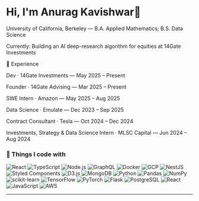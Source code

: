 <!-- TIP: Rename this repo to exactly your GitHub username to make it your profile README -->

<h1 align="left">Hi, I'm Anurag Kavishwar👋</h1>

<p>
  University of California, Berkeley — B.A. Applied Mathematics; B.S. Data Science 

  Currently: Building an AI deep-research algorithm for equities at 14Gate Investments

💼 Experience

  Dev · 14Gate Investments — May 2025 – Present

  Founder · 14Gate Advising — Mar 2025 – Present

  SWE Intern · Amazon — May 2025 – Aug 2025

  Data Science · Emulate — Dec 2023 – Sep 2025

  Contract Consultant · Tesla — Oct 2024 – Dec 2024

  Investments, Strategy & Data Science Intern · MLSC Capital — Jun 2024 – Aug 2024
</p>


### 🧰 Things I code with

<!-- Use shields.io badges; keep the list tidy and short -->
<p>
  <img alt="React" src="https://img.shields.io/badge/React-20232A?logo=react&logoColor=61DAFB" />
  <img alt="TypeScript" src="https://img.shields.io/badge/TypeScript-3178C6?logo=typescript&logoColor=white" />
  <img alt="Node.js" src="https://img.shields.io/badge/Node.js-339933?logo=node.js&logoColor=white" />
  <img alt="GraphQL" src="https://img.shields.io/badge/GraphQL-E10098?logo=graphql&logoColor=white" />
  <img alt="Docker" src="https://img.shields.io/badge/Docker-2496ED?logo=docker&logoColor=white" />
  <img alt="GCP" src="https://img.shields.io/badge/Google%20Cloud-4285F4?logo=googlecloud&logoColor=white" />
  <img alt="NestJS" src="https://img.shields.io/badge/NestJS-E0234E?logo=nestjs&logoColor=white" />
  <img alt="Styled Components" src="https://img.shields.io/badge/styled--components-DB7093?logo=styledcomponents&logoColor=white" />
  <img alt="D3.js" src="https://img.shields.io/badge/D3.js-F9A03C?logo=d3.js&logoColor=white" />
  <img alt="MongoDB" src="https://img.shields.io/badge/MongoDB-47A248?logo=mongodb&logoColor=white" />
  <img alt="Python" src="https://img.shields.io/badge/Python-3776AB?logo=python&logoColor=white" />
  <img alt="Pandas" src="https://img.shields.io/badge/Pandas-150458?logo=pandas&logoColor=white" />
  <img alt="NumPy" src="https://img.shields.io/badge/NumPy-013243?logo=numpy&logoColor=white" />
  <img alt="scikit-learn" src="https://img.shields.io/badge/scikit--learn-F7931E?logo=scikitlearn&logoColor=white" />
  <img alt="TensorFlow" src="https://img.shields.io/badge/TensorFlow-FF6F00?logo=tensorflow&logoColor=white" />
  <img alt="PyTorch" src="https://img.shields.io/badge/PyTorch-EE4C2C?logo=pytorch&logoColor=white" />
  <img alt="Flask" src="https://img.shields.io/badge/Flask-000000?logo=flask&logoColor=white" />
  <img alt="PostgreSQL" src="https://img.shields.io/badge/PostgreSQL-4169E1?logo=postgresql&logoColor=white" />
  <img alt="React" src="https://img.shields.io/badge/React-20232A?logo=react&logoColor=61DAFB" />
  <img alt="JavaScript" src="https://img.shields.io/badge/JavaScript-F7DF1E?logo=javascript&logoColor=black" />
  <img alt="AWS" src="https://img.shields.io/badge/AWS-232F3E?logo=amazon-aws&logoColor=white" />
</p>

---

